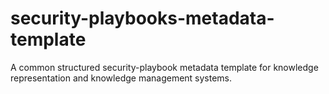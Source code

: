 # security-playbooks-metadata-template
A common structured security-playbook metadata template for knowledge representation and knowledge management systems.
